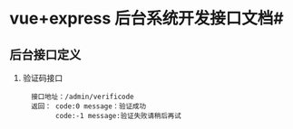 # vue+express 后台系统开发接口文档#
## 后台接口定义 ##
1. 验证码接口

         接口地址：/admin/verificode
         返回： code:0 message：验证成功
               code:-1 message:验证失败请稍后再试

      
       
